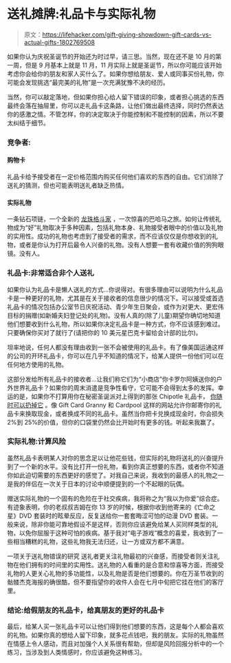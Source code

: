 # 送礼摊牌:礼品卡与实际礼物

> 原文：<https://lifehacker.com/gift-giving-showdown-gift-cards-vs-actual-gifts-1802769508>

如果你认为庆祝圣诞节的开始还为时过早，请三思。当然，现在还不是 10 月的第一周，但是 9 月基本上就是 11 月，11 月实际上就是圣诞节，所以你可能应该开始考虑你会给你的朋友和家人买什么了。如果你想给朋友、爱人或同事买份礼物，你可能会发现挑选“最完美的礼物”是一次充满犹豫不决的经历。



当然，你可以敲定落地，但如果你担心给人留下错误的印象，或者担心挑选的东西最终会落在抽屉里，你可以走礼品卡这条路，让他们做出最终选择，同时仍然表达你的感激之情。不管怎样，你的决定取决于你能控制和不能控制的因素，所以不要太纠结于细节。

### **竞争者:**

#### **购物卡**

礼品卡给予接受者在一定价格范围内购买任何他们喜欢的东西的自由。它们消除了送礼的猜测，但也可能表明送礼者缺乏热情。

#### **实际礼物**

一条钻石项链，一个全新的 [龙珠格斗家](http://kotaku.com/we-played-an-hour-of-dragon-ball-fighterz-and-like-it-s-1798353579) ，一次惊喜的巴哈马之旅。如何让传统礼物成为“好”礼物取决于多种因素，包括礼物本身、礼物接受者眼中的价值以及礼物的实用性。成功的礼物也考虑到了接受者的需求，而不应该仅仅是你想收到的礼物，或者是你认为打开后最令人兴奋的礼物。没有人想要一套有收藏价值的狗狗眼镜。没有人。

### **礼品卡:非常适合非个人送礼**

如果你认为礼品卡是懒人送礼的方式...你说得对。有很多理由可以说明为什么礼品卡是一种更好的礼物，尤其是在关于接收者的信息很少的情况下。可以接受或首选礼品卡的情况包括办公室节日庆祝活动、青少年生日聚会，或作为对更大、更宏伟目标的捐赠(如新婚夫妇登记处的礼物)。没有人真的(除了儿童)期望你确切地知道他们想要收到什么礼物，所以如果你决定礼品卡是一种方式，你不应该感到难过。只要确保你买对了就行了(请把你的 10 美元星巴克卡留给会计部的比尔)。

坦率地说，任何人都没有理由收到一张不会被使用的礼品卡。有了像美国运通这样的公司的开环礼品卡，你可以在几乎不知道的情况下，给某人提供一份他们可以在任何地方使用的礼物。

这部分发给所有礼品卡的接收者...让我们称它们为“小商店”你卡罗尔阿姨送你的户外世界礼品卡？如果你的周末消遣是竞争性看守，它可能不会得到太多的发挥。幸运的是，如果你不打算用你在秘密圣诞派对上得到的那张 Chipotle 礼品卡， [你随时可以扔掉它](http://lifehacker.com/everything-you-can-do-with-gift-cards-you-don-t-want-1790570272) 。像 Gift Card Granny 和 Cardpool 这样的网站允许你邮寄你的礼品卡来换取现金，或者换成不同的礼品卡。虽然当你把卡兑换成现金时，你会损失 2%到 25%的价值，但你的口袋里仍然会比开始时有更多的钱。听起来我赢了。

### **实际礼物:计算风险**

虽然礼品卡表明某人对你的思念足以让他花些钱，但实际的礼物将送礼的兴奋提升到了一个新的水平。没有比打开一份礼物，看到你真正想要的东西，或者你不知道你如此迫切需要的东西更好的感觉了。对我自己来说，我收到的最感人的礼物之一是我的伴侣在一次关于日本的讨论中顺便提到的一个不起眼的玩偶。

赠送实际礼物的一个固有的危险在于社交疾病，我将称之为“我以为你爱”综合症。有迹象表明，你的老叔叔吉姆在你 13 岁的时候，根据你收到他寄来的《亡命之星》DVD 套装时的眩晕反应，反复送给你一套套晦涩可怕的动漫 DVD 套装。一般来说，除非你能可靠地假设不是这样，否则你应该避免给某人买同样类型的礼物，以免你屈服于这种可怕的疾病。基于我对“电子游戏”概念的喜爱，我收到了一些相当糟糕的礼物，这些礼物我无法归还，让一方或双方都不满意。

一项关于送礼物错误的研究 送礼者更关注礼物最初的兴奋感，而接受者则关注礼物在他们拥有的时间里的实用性。送礼物的人看重的是合意和惊喜等方面，而接受礼物的人更关心礼物的多功能性，以及礼物是否是他们想要的。你在万圣节收到的骷髅杰克海报的确很酷，但不要指望你的收件人会在七月中旬把它挂在他们的客厅里。

### **结论:给假朋友的礼品卡，给真朋友的更好的礼品卡**

最后，给某人买一张礼品卡可以让他们得到他们想要的东西，这是每个人都会喜欢的礼物。如果你真的想给人留下印象，就多花点钱吧，我的朋友。实际的礼物虽然在情感上令人感动，而且对加强个人关系很有帮助，但却是风险回报分析中的一个练习，当涉及到人类情感时，你应该避免这种练习。